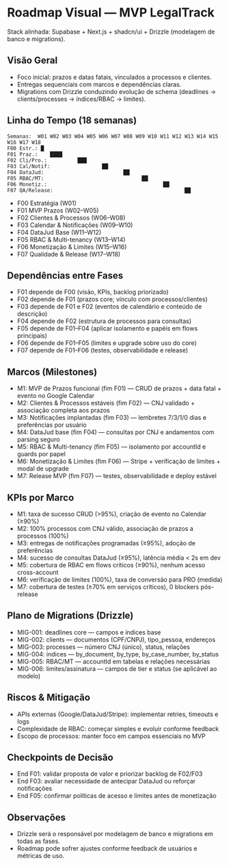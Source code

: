 # Roadmap Visual — MVP LegalTrack

Stack alinhada: Supabase + Next.js + shadcn/ui + Drizzle (modelagem de banco e migrations).

## Visão Geral
- Foco inicial: prazos e datas fatais, vinculados a processos e clientes.
- Entregas sequenciais com marcos e dependências claras.
- Migrations com Drizzle conduzindo evolução de schema (deadlines → clients/processes → índices/RBAC → limites).

## Linha do Tempo (18 semanas)
```
Semanas:  W01 W02 W03 W04 W05 W06 W07 W08 W09 W10 W11 W12 W13 W14 W15 W16 W17 W18
F00 Estr.: █
F01 Praz.:    ████
F02 Cli/Pro.:          ███
F03 Cal/Notif:                 ██
F04 DataJud:                          ██
F05 RBAC/MT:                                ██
F06 Monetiz.:                                      ██
F07 QA/Release:                                           ██
```
- F00 Estratégia (W01)
- F01 MVP Prazos (W02–W05)
- F02 Clientes & Processos (W06–W08)
- F03 Calendar & Notificações (W09–W10)
- F04 DataJud Base (W11–W12)
- F05 RBAC & Multi-tenancy (W13–W14)
- F06 Monetização & Limites (W15–W16)
- F07 Qualidade & Release (W17–W18)

## Dependências entre Fases
- F01 depende de F00 (visão, KPIs, backlog priorizado)
- F02 depende de F01 (prazos core; vínculo com processos/clientes)
- F03 depende de F01 e F02 (eventos de calendário e conteúdo de descrição)
- F04 depende de F02 (estrutura de processos para consultas)
- F05 depende de F01–F04 (aplicar isolamento e papéis em flows principais)
- F06 depende de F01–F05 (limites e upgrade sobre uso do core)
- F07 depende de F01–F06 (testes, observabilidade e release)

## Marcos (Milestones)
- M1: MVP de Prazos funcional (fim F01) — CRUD de prazos + data fatal + evento no Google Calendar
- M2: Clientes & Processos estáveis (fim F02) — CNJ validado + associação completa aos prazos
- M3: Notificações implantadas (fim F03) — lembretes 7/3/1/0 dias e preferências por usuário
- M4: DataJud base (fim F04) — consultas por CNJ e andamentos com parsing seguro
- M5: RBAC & Multi-tenancy (fim F05) — isolamento por accountId e guards por papel
- M6: Monetização & Limites (fim F06) — Stripe + verificação de limites + modal de upgrade
- M7: Release MVP (fim F07) — testes, observabilidade e deploy estável

## KPIs por Marco
- M1: taxa de sucesso CRUD (>95%), criação de evento no Calendar (≥90%)
- M2: 100% processos com CNJ válido, associação de prazos a processos (100%)
- M3: entregas de notificações programadas (≥95%), adoção de preferências
- M4: sucesso de consultas DataJud (≥95%), latência média < 2s em dev
- M5: cobertura de RBAC em flows críticos (≥90%), nenhum acesso cross-account
- M6: verificação de limites (100%), taxa de conversão para PRO (medida)
- M7: cobertura de testes (≥70% em serviços críticos), 0 blockers pós-release

## Plano de Migrations (Drizzle)
- MIG-001: deadlines core — campos e índices base
- MIG-002: clients — documentos (CPF/CNPJ), tipo_pessoa, endereços
- MIG-003: processes — número CNJ (único), status, relações
- MIG-004: índices — by_document, by_type, by_case_number, by_status
- MIG-005: RBAC/MT — accountId em tabelas e relações necessárias
- MIG-006: limites/assinatura — campos de tier e status (se aplicável ao modelo)

## Riscos & Mitigação
- APIs externas (Google/DataJud/Stripe): implementar retries, timeouts e logs
- Complexidade de RBAC: começar simples e evoluir conforme feedback
- Escopo de processos: manter foco em campos essenciais no MVP

## Checkpoints de Decisão
- End F01: validar proposta de valor e priorizar backlog de F02/F03
- End F03: avaliar necessidade de antecipar DataJud ou reforçar notificações
- End F05: confirmar políticas de acesso e limites antes de monetização

## Observações
- Drizzle será o responsável por modelagem de banco e migrations em todas as fases.
- Roadmap pode sofrer ajustes conforme feedback de usuários e métricas de uso.